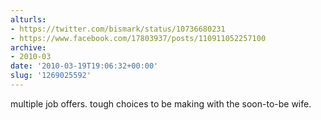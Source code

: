 ```yaml
---
alturls:
- https://twitter.com/bismark/status/10736680231
- https://www.facebook.com/17803937/posts/110911052257100
archive:
- 2010-03
date: '2010-03-19T19:06:32+00:00'
slug: '1269025592'
---
```


multiple job offers. tough choices to be making with the soon-to-be wife.

